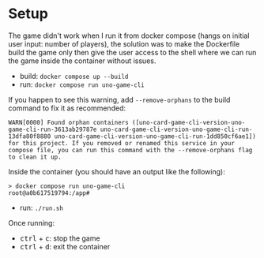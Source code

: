 # Setup

The game didn't work when I run it from docker compose (hangs on initial user input: number of players), the solution was to make the Dockerfile build the game only then give the user access to the shell where we can run the game inside the container without issues.

* build: `docker compose up --build`
* run: `docker compose run uno-game-cli`

If you happen to see this warning, add `--remove-orphans` to the build command to fix it as recommended:

```
WARN[0000] Found orphan containers ([uno-card-game-cli-version-uno-game-cli-run-3613ab29787e uno-card-game-cli-version-uno-game-cli-run-13dfa80f8880 uno-card-game-cli-version-uno-game-cli-run-1dd850cf6ae1]) for this project. If you removed or renamed this service in your compose file, you can run this command with the --remove-orphans flag to clean it up.
```

Inside the container (you should have an output like the following):

```
> docker compose run uno-game-cli
root@a0b617519794:/app# 
```

* run: `./run.sh`

Once running:
* <kbd>ctrl</kbd> + <kbd>c</kbd>: stop the game
* <kbd>ctrl</kbd> + <kbd>d</kbd>: exit the container
